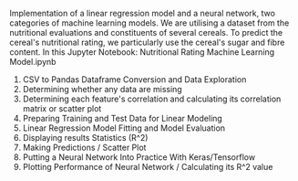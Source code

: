 Implementation of a linear regression model and a neural network, two categories of machine learning models. We are utilising a dataset from the nutritional evaluations and constituents of several cereals. To predict the cereal's nutritional rating, we particularly use the cereal's sugar and fibre content.
In this Jupyter Notebook: Nutritional Rating Machine Learning Model.ipynb
1. CSV to Pandas Dataframe Conversion and Data Exploration
2. Determining whether any data are missing
3. Determining each feature's correlation and calculating its correlation matrix or scatter plot
4. Preparing Training and Test Data for Linear Modeling
5. Linear Regression Model Fitting and Model Evaluation
6. Displaying results Statistics (R^2)
7. Making Predictions / Scatter Plot
8. Putting a Neural Network Into Practice With Keras/Tensorflow
9. Plotting Performance of Neural Network / Calculating its R^2 value
